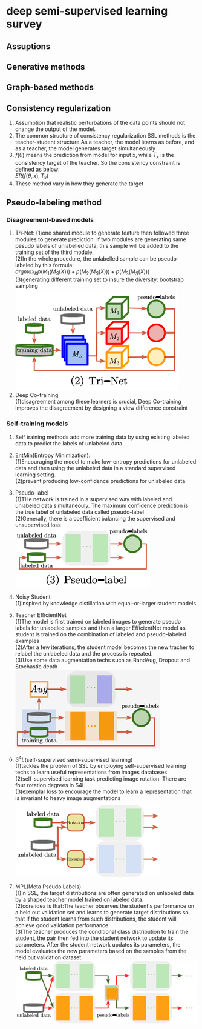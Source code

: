 # deep semi-supervised learning survey
## Assuptions
## Generative methods
## Graph-based methods
## Consistency regularization
1. Assumption that realistic perturbations of the data points should not change the output of the model.  
2. The common structure of consistency regularization SSL methods is the teacher-student structure.As a teacher, the model learns as before, and as a teacher, the model generates target simultaneously  
3. $f(\theta)$ means the prediction from model for input x, while $T_{x}$ is the consistency target of the teacher. So the consistency constraint is defined as below:  
$ER(f(\theta,x),T_{x})$  
4. These method vary in how they generate the target  

## Pseudo-labeling method
### Disagreement-based models
1. Tri-Net:
(1)one shared module to generate feature then followed three modules to generate prediction. If two modules are generating same pesudo labels of unlabelled data, this sample will be added to the training set of the third module.   
(2)In the whole procedure, the unlabelled sample can be pseudo-labeled by this formula:  
$argmax_{K}{p(M_{1}(M_{S}(X)))+p(M_{2}(M_{S}(X)))+p(M_{3}(M_{S}(X)))}$  
(3)generating different training set to insure the diversity: bootstrap sampling  
![image](picture/tri-net.png)  
2. Deep Co-training  
(1)disagreement among these learners is crucial, Deep Co-training improves the disagreement by designing a view difference constraint  

### Self-training models
1. Self training methods add more training data by using existing labeled data to predict the labels of unlabeled data.  

2. EntMin(Entropy Minimization):  
(1)Encouraging the model to make low-entropy predictions for unlabeled data and then using the unlabeled data in a standard supervised learning setting.  
(2)prevent producing low-confidence predictions for unlabeled data  

3. Pseudo-label  
(1)THe network is trained in a supervised way with labeled and unlabeled data simultaneouly. The maximum confidence prediction is the true label of unlabeled data called pseudo-label  
(2)Generally, there is a coefficient balancing the supervised and unsupervised loss  
![image](picture/pseudo_label.png)  

4. Noisy Student  
(1)inspired by knowledge distillation with equal-or-larger student models  

5. Teacher EfficientNet  
(1)The model is first trained on labeled images to generate pseudo labels for unlabeled samples and then a larger EfficientNet model as student is trained on the combination of labeled and pseudo-labeled examples  
(2)After a few iterations, the student model becomes the new tracher to relabel the unlabeled data and the process is repeated.  
(3)Use some data augmentation techs such as RandAug, Dropout and Stochastic depth  
![image](picture/noisy_student.png)  

6. $S^{4}L$(self-supervised semi-supervised learning)  
(1)tackles the problem of SSL by employing self-supervised learning techs to learn useful representations from images databases  
(2)self-supervised learning task:predicting image rotation. There are four rotation degrees in S4L  
(3)exemplar loss to encourage the model to learn a representation that is invariant to heavy image augmentations  
![image](picture/S4L.png)  

7. MPL(Meta Pseudo Labels)  
(1)In SSL, the target distributions are often generated on unlabeled data by a shaped teacher model trained on labeled data.  
(2)core idea is that:The teacher observes the student's performance on a held out validation set and learns to generate target distributions so that if the student learns from such distributions, the student will achieve good validation performance.  
(3)The teacher produces the conditional class distribution to train the student, the pair then fed into the student network to update its parameters. After the student network updates its parameters, the model evaluates the new parameters based on the samples from the held out validation dataset.  
![image](picture/meta_pseudo_label.png)  













